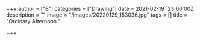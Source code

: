 +++
author = ["B"]
categories = ["Drawing"]
date = 2021-02-19T23:00:00Z
description = ""
image = "/images/20220129_153036.jpg"
tags = []
title = "Ordinary Afternoon "

+++
